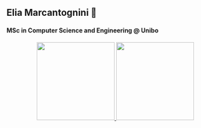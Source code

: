 ## Elia Marcantognini 👋
#### MSc in Computer Science and Engineering @ Unibo

<!--
**eliamarcantognini/eliamarcantognini** is a ✨ _special_ ✨ repository because its `README.md` (this file) appears on your GitHub profile.

Here are some ideas to get you started:

- 🔭 I’m currently working on ...
- 🌱 I’m currently learning ...
- 👯 I’m looking to collaborate on ...
- 🤔 I’m looking for help with ...
- 💬 Ask me about ...
- 📫 How to reach me: ...
- 😄 Pronouns: ...
- ⚡ Fun fact: ...
-->

<p align="center">
<a href="https://github.com/eliamarcantognini">
  <img height="180em" src="https://github-readme-stats.vercel.app/api?username=eliamarcantognini&count_private=true&include_all_commits=true&show_icons=true&title_color=ffffff&icon_color=ffffff&text_color=ffffff&bg_color=30,3bcfd4,11118c"/>
  <img height="180em" src="https://github-readme-stats-eight-theta.vercel.app/api/top-langs/?username=eliamarcantognini&layout=compact&langs_count=10&title_color=ffffff&icon_color=ffffff&text_color=ffffff&bg_color=30,11118c,3bcfd4&hide=css"/>
</a>
</p>

